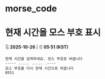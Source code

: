 # morse_code
# 현재 시간을 모스 부호 표시
<!-- MORSE_TIME_START -->
🗓️ **2025-10-26** | ⏰ **05:51 (KST)**

```
현재 시간을 입력하세요. 모스 부호로 바꿉니다
----- ..... ..... .----
모스 부호를 다시 현재 시간으로 바꿉니다
0551
```
<!-- MORSE_TIME_END -->
